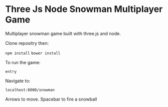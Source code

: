 Three Js Node Snowman Multiplayer Game
========================

Multiplayer snowman game built with three.js and node.

Clone repositry then:

`npm install`
`bower install` 

To run the game:  

`entry`  

Navigate to:  

`localhost:8000/snowman`   

Arrows to move. Spacebar to fire a snowball